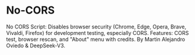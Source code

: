 # No-CORS
No CORS Script: Disables browser security (Chrome, Edge, Opera, Brave, Vivaldi, Firefox) for development testing, especially CORS. Features: CORS test, browser rescan, and "About" menu with credits. By Martin Alejandro Oviedo &amp; DeepSeek-V3.
